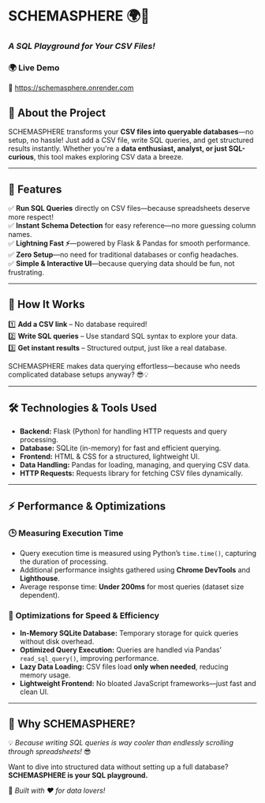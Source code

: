 # **SCHEMASPHERE 🌍💾**  
### *A SQL Playground for Your CSV Files!*  

### 🌍 **Live Demo**  
🔗  https://schemasphere.onrender.com 

## 🚀 **About the Project**  
SCHEMASPHERE transforms your **CSV files into queryable databases**—no setup, no hassle! Just add a CSV file, write SQL queries, and get structured results instantly. Whether you're a **data enthusiast, analyst, or just SQL-curious**, this tool makes exploring CSV data a breeze.  

---

## 🌟 **Features**  
✅ **Run SQL Queries** directly on CSV files—because spreadsheets deserve more respect!  
✅ **Instant Schema Detection** for easy reference—no more guessing column names.  
✅ **Lightning Fast ⚡**—powered by Flask & Pandas for smooth performance.  
✅ **Zero Setup**—no need for traditional databases or config headaches.  
✅ **Simple & Interactive UI**—because querying data should be fun, not frustrating.  

---

## 🎨 **How It Works**  
1️⃣ **Add a CSV link** – No database required!  
2️⃣ **Write SQL queries** – Use standard SQL syntax to explore your data.  
3️⃣ **Get instant results** – Structured output, just like a real database.  



SCHEMASPHERE makes data querying effortless—because who needs complicated database setups anyway? 😎💡  

---

## 🛠 **Technologies & Tools Used**  

- **Backend:** Flask (Python) for handling HTTP requests and query processing.  
- **Database:** SQLite (in-memory) for fast and efficient querying.  
- **Frontend:** HTML & CSS for a structured, lightweight UI.  
- **Data Handling:** Pandas for loading, managing, and querying CSV data.  
- **HTTP Requests:** Requests library for fetching CSV files dynamically.  

---

## ⚡ **Performance & Optimizations**  

### 🕒 **Measuring Execution Time**  
- Query execution time is measured using Python’s `time.time()`, capturing the duration of processing.  
- Additional performance insights gathered using **Chrome DevTools** and **Lighthouse**.  
- Average response time: **Under 200ms** for most queries (dataset size dependent).  

### 🚀 **Optimizations for Speed & Efficiency**  
- **In-Memory SQLite Database:** Temporary storage for quick queries without disk overhead.  
- **Optimized Query Execution:** Queries are handled via Pandas’ `read_sql_query()`, improving performance.  
- **Lazy Data Loading:** CSV files load **only when needed**, reducing memory usage.  
- **Lightweight Frontend:** No bloated JavaScript frameworks—just fast and clean UI.  

---

## 🎯 **Why SCHEMASPHERE?**  
💡 *Because writing SQL queries is way cooler than endlessly scrolling through spreadsheets!* 😎  

Want to dive into structured data without setting up a full database? **SCHEMASPHERE is your SQL playground.**  

📌 *Built with ❤️ for data lovers!*  

 
